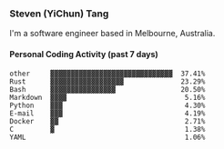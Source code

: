 ### Steven (YiChun) Tang

I'm a software engineer based in Melbourne, Australia.

#### Personal Coding Activity (past 7 days)
```
other     ▓▓▓▓▓▓▓▓▓▓▓▓▓▓▓▓▓▓▓▓▓▓▓▓▓▓▓▓▓▓  37.41%
Rust      ▓▓▓▓▓▓▓▓▓▓▓▓▓▓▓▓▓▓              23.29%
Bash      ▓▓▓▓▓▓▓▓▓▓▓▓▓▓▓▓                20.50%
Markdown  ▓▓▓▓                             5.16%
Python    ▓▓▓                              4.30%
E-mail    ▓▓▓                              4.19%
Docker    ▓▓                               2.71%
C         ▓                                1.38%
YAML                                       1.06%
```
